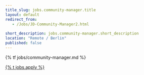 ```yaml
---
title_slug: jobs.community-manager.title
layout: default
redirect_from:
   - /Jobs/JD-Community-Manager2.html
   
short_description: jobs.community-manager.short_description
location: "Remote / Berlin"
published: false
---
```


{% tf jobs/community-manager.md %}

<div class="d-grid gap-2 col-4 mx-auto mt-5">
<a href="mailto:jobs-scs@osb-alliance.com?subject={% t jobs.community-manager.title %}" class="btn btn-secondary btn-lg">{% t jobs.apply %}</a>
</div>